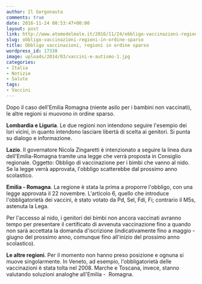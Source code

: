 ```yaml
---
author: Il Gorgonauta
comments: true
date: 2016-11-24 08:53:47+00:00
layout: post
link: http://www.atomodelmale.it/2016/11/24/obbligo-vaccinazioni-regioni-in-ordine-sparso/
slug: obbligo-vaccinazioni-regioni-in-ordine-sparso
title: Obbligo vaccinazioni, regioni in ordine sparso
wordpress_id: 17338
image: uploads/2014/03/vaccini-e-autismo-1.jpg
categories:
- Italia
- Notizie
- Salute
tags:
- Vaccini
---
```


Dopo il caso dell'Emilia Romagna (niente asilo per i bambini non vaccinati), le altre regioni si muovono in ordine sparso.

**Lombardia e Liguria**. Le due regioni non intendono seguire l'esempio dei lori vicini, in quanto intendono lasciare libertà di scelta ai genitori. Si punta su dialogo e informazione.

**Lazio**. Il governatore Nicola Zingaretti è intenzionato a seguire la linea dura dell'Emilia-Romagna tramite una legge che verrà proposta in Consiglio regionale. Oggetto: Obbligo di vaccinazione per i bimbi che vanno al nido. Se la legge verrà approvata, l'obbligo scatterebbe dal prossimo anno scolastico.

**Emilia - Romagna**. La regione è stata la prima a proporre l'obbligo, con una legge approvata il 22 novembre. L'articolo 6, quello che introduce l'obbligatorietà dei vaccini, è stato votato da Pd, Sel, Fdi, Fi; contrario il M5s, astenuta la Lega.

Per l'accesso al nido, i genitori dei bimbi non ancora vaccinati avranno tempo per presentare il certificato di avvenuta vaccinazione fino a quando non sarà accettata la domanda d'iscrizione (indicativamente fino a maggio - giugno del prossimo anno, comunque fino all'inizio del prossimo anno scolastico).

**Le altre regioni**. Per il momento non hanno preso posizione e ognuna si muove singolarmente. In Veneto, ad esempio, l'obbligatorietà delle vaccinazioni è stata tolta nel 2008. Marche e Toscana, invece, stanno valutando soluzioni analoghe all'Emilia -  Romagna.
